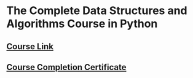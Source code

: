 # The Complete Data Structures and Algorithms Course in Python

## [Course Link](https://www.udemy.com/course/data-structures-and-algorithms-bootcamp-in-python/)

## [Course Completion Certificate](https://www.udemy.com/certificate/UC-7ff15d4f-f4a0-42ca-943e-aaadf6a67986/)